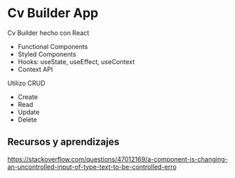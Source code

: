 # Cv Builder App

Cv Builder hecho con React

- Functional Components
- Styled Components
- Hooks: useState, useEffect, useContext
- Context API

Utilizo CRUD

- Create
- Read
- Update
- Delete

## Recursos y aprendizajes

https://stackoverflow.com/questions/47012169/a-component-is-changing-an-uncontrolled-input-of-type-text-to-be-controlled-erro
